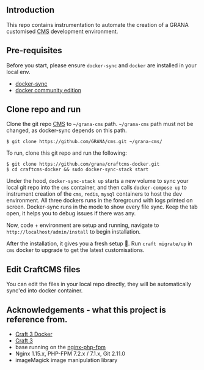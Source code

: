 ## Introduction
This repo contains instrumentation to automate the creation of a GRANA customised [CMS](https://github.com/GRANA/cms) development environment.
 
## Pre-requisites
Before you start, please ensure `docker-sync` and `docker` are installed in your local env.
- [docker-sync](http://docker-sync.io/)
- [docker community edition](https://www.docker.com/community-edition)

## Clone repo and run
Clone the git repo [CMS](https://github.com/GRANA/cms) to `~/grana-cms` path. `~/grana-cms` path must not be changed, as docker-sync depends on this path.
```
$ git clone https://github.com/GRANA/cms.git ~/grana-cms/
```

To run, clone this git repo and run the following:
```
$ git clone https://github.com/grana/craftcms-docker.git
$ cd craftcms-docker && sudo docker-sync-stack start
```
Under the hood, `docker-sync-stack up` starts a new volume to sync your local git repo into the `cms` container, and then calls `docker-compose up` to instrument creation of the `cms`, `redis`, `mysql` containers to host the dev environment.
All three dockers runs in the foreground with logs printed on screen. Docker-sync runs in the mode to show every file sync. Keep the tab open, it helps you to debug issues if there was any.

Now, code + environment are setup and running, navigate to `http://localhost/admin/install` to begin installation.

After the installation, it gives you a fresh setup :seedling:. Run `craft migrate/up` in `cms` docker to upgrade to get the latest customisations.

## Edit CraftCMS files
You can edit the files in your local repo directly, they will be automatically sync'ed into docker container. 

## Acknowledgements - what this project is reference from.
 - [Craft 3 Docker](https://github.com/wyveo/craftcms-docker)
 - [Craft 3](https://craftcms.com/3)
 - base running on the [nginx-php-fpm](https://hub.docker.com/r/wyveo/nginx-php-fpm/)
 - Nginx 1.15.x, PHP-FPM 7.2.x / 7.1.x, Git 2.11.0
 - imageMagick image manipulation library
